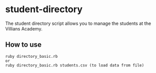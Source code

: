 # student-directory

The student directory script allows you to manage the students at the Villians Academy.

## How to use ##

```shell
ruby directory_basic.rb 
or
ruby directory_basic.rb students.csv (to load data from file)
```